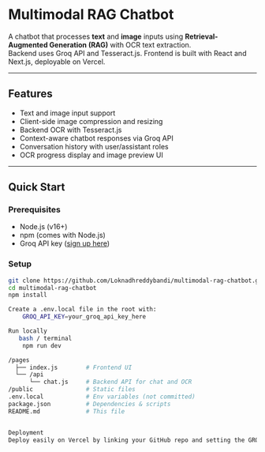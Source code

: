 # Multimodal RAG Chatbot

A chatbot that processes **text** and **image** inputs using **Retrieval-Augmented Generation (RAG)** with OCR text extraction.  
Backend uses Groq API and Tesseract.js. Frontend is built with React and Next.js, deployable on Vercel.

---

## Features

- Text and image input support
- Client-side image compression and resizing
- Backend OCR with Tesseract.js
- Context-aware chatbot responses via Groq API
- Conversation history with user/assistant roles
- OCR progress display and image preview UI

---

## Quick Start

### Prerequisites

- Node.js (v16+)
- npm (comes with Node.js)
- Groq API key ([sign up here](https://groq.com))

### Setup

```bash
git clone https://github.com/Loknadhreddybandi/multimodal-rag-chatbot.git
cd multimodal-rag-chatbot
npm install

Create a .env.local file in the root with:
    GROQ_API_KEY=your_groq_api_key_here

Run locally
   bash / terminal
    npm run dev

/pages
  ├── index.js        # Frontend UI
  └── /api
      └── chat.js     # Backend API for chat and OCR
/public               # Static files
.env.local            # Env variables (not committed)
package.json          # Dependencies & scripts
README.md             # This file


Deployment
Deploy easily on Vercel by linking your GitHub repo and setting the GROQ_API_KEY env variable.






